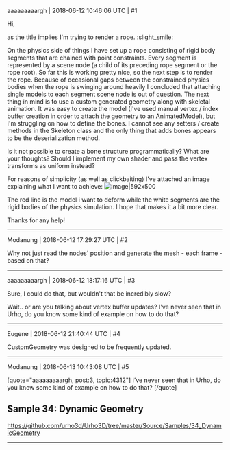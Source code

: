 aaaaaaaaargh | 2018-06-12 10:46:06 UTC | #1

Hi,

as the title implies I'm trying to render a rope. :slight_smile: 

On the physics side of things I have set up a rope consisting of rigid body segments that are chained with point constraints. Every segment is represented by a scene node (a child of its preceding rope segment or the rope root). So far this is working pretty nice, so the next step is to render the rope. Because of occasional gaps between the constrained physics bodies when the rope is swinging around heavily I concluded that attaching single models to each segment scene node is out of question. The next thing in mind is to use a custom generated geometry along with skeletal animation. It was easy to create the model (I've used manual vertex / index buffer creation in order to attach the geometry to an AnimatedModel), but I'm struggling on how to define the bones. I cannot see any setters / create methods in the Skeleton class and the only thing that adds bones appears to be the deserialization method.

Is it not possible to create a bone structure programmatically? What are your thoughts? Should I implement my own shader and pass the vertex transforms as uniform instead?

For reasons of simplicity (as well as clickbaiting) I've attached an image explaining what I want to achieve:
![image|592x500](upload://mZuDVjWOK9UlwyrV1IgtFsJ92q5.jpg)

The red line is the model i want to deform while the white segments are the rigid bodies of the physics simulation. I hope that makes it a bit more clear.

Thanks for any help!

-------------------------

Modanung | 2018-06-12 17:29:27 UTC | #2

Why not just read the nodes' position and generate the mesh - each frame - based on that?

-------------------------

aaaaaaaaargh | 2018-06-12 18:17:16 UTC | #3

Sure, I could do that, but wouldn't that be incredibly slow?

Wait.. or are you talking about vertex buffer updates? I've never seen that in Urho, do you know some kind of example on how to do that?

-------------------------

Eugene | 2018-06-12 21:40:44 UTC | #4

CustomGeometry was designed to be frequently updated.

-------------------------

Modanung | 2018-06-13 10:43:08 UTC | #5

[quote="aaaaaaaaargh, post:3, topic:4312"]
I’ve never seen that in Urho, do you know some kind of example on how to do that?
[/quote]

## Sample 34: Dynamic Geometry
https://github.com/urho3d/Urho3D/tree/master/Source/Samples/34_DynamicGeometry

-------------------------

